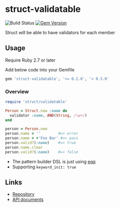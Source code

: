 # struct-validatable

![Build Status](https://github.com/kachick/struct-validatable/actions/workflows/test_behaviors.yml/badge.svg?branch=main)
[![Gem Version](https://badge.fury.io/rb/struct-validatable.png)](http://badge.fury.io/rb/struct-validatable)

Struct will be able to have validators for each member

## Usage

Require Ruby 2.7 or later

Add below code into your Gemfile

```ruby
gem 'struct-validatable', '>= 0.2.0', '< 0.3.0'
```

### Overview

```ruby
require 'struct/validatable'

Person = Struct.new :name do
  validator :name, AND(String, /\w+/)
end

person = Person.new
person.name = ''        #=> error
person.name = +'Foo Bar' #=> pass
person.valid?(:name)    #=> true
person.name.clear
person.valid?(:name)    #=> false
```

* The pattern builder DSL is just using [eqq](https://github.com/kachick/eqq)
* Supporting `keyword_init: true`

## Links

* [Repository](https://github.com/kachick/struct-validatable)
* [API documents](https://kachick.github.io/struct-validatable/)
